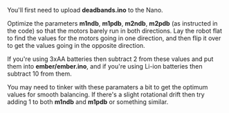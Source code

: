 You'll first need to upload **deadbands.ino** to the Nano.

Optimize the parameters **m1ndb**, **m1pdb**, **m2ndb**, **m2pdb** (as instructed in the code) so that the motors barely run in both directions. Lay the robot flat to find the values for the motors going in one direction, and then flip it over to get the values going in the opposite direction.

If you're using 3xAA batteries then subtract 2 from these values and put them into **ember/ember.ino**, and if you're using Li-ion batteries then subtract 10 from them.

You may need to tinker with these paramaters a bit to get the optimum values for smooth balancing. If there's a slight rotational drift then try adding 1 to both **m1ndb** and **m1pdb** or something similar.
